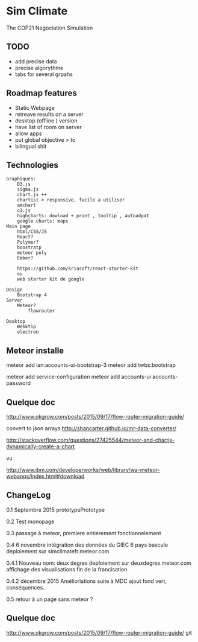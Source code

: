 # Sim Climate
The COP21 Negociation Simulation 

## TODO
- add precise data
- precise algorythme
 - tabs for several grpahs

## Roadmap features
- Static Webpage
- retreave results on a server
- desktop (offline ) version
- have list of room on server
- allow apps
- put global objective > to 
- bilingual shit


## Technologies
	Graphiques:
		D3.js
		sigma.js
		chart.js ++
		chartist > responsive, facile a utiliser
		amchart
		c3.js
		highcharts: dowload + print , tooltip , autoadpat
		google charts: maps
	Main page
		html/CSS/JS
		React?
		Polymer?
		boostratp
		meteor poly
		Ember?

		https://github.com/kriasoft/react-starter-kit
		ou 
		web starter kit de google

	Design
		Bootstrap 4
	Server
		Meteor?
			flowrouter

	Desktop
		Webktip
		electron
## Meteor installe

meteor add ian:accounts-ui-bootstrap-3
 meteor add twbs:bootstrap

meteor add service-configuration
meteor add accounts-ui accounts-password

## Quelque doc

http://www.okgrow.com/posts/2015/09/17/flow-router-migration-guide/

convert to json arrays
http://shancarter.github.io/mr-data-converter/


http://stackoverflow.com/questions/27425544/meteor-and-chartjs-dynamically-create-a-chart

vu


http://www.ibm.com/developerworks/web/library/wa-meteor-webapps/index.html#download


## ChangeLog

0.1 Septembre 2015
	prototypePrototype

0.2 Test monopage

0.3 
	passage à meteor, 
	premiere entierement fonctionnelement

0.4	6 novembre
	intégration des données du GIEC
	6 pays 
	bascule deploiement sur simclimatefr.meteor.com

0.4.1
	Nouveau nom: deux degres
	deploiement sur deuxdegres.meteor.com
	affichage des visualisations
	fin de la francisation

0.4.2 décembre 2015
	Amélioriations suite à MDC
		ajout fond vert, conséquences..

0.5 retour à un page sans meteor ?

## Quelque doc

http://www.okgrow.com/posts/2015/09/17/flow-router-migration-guide/
git